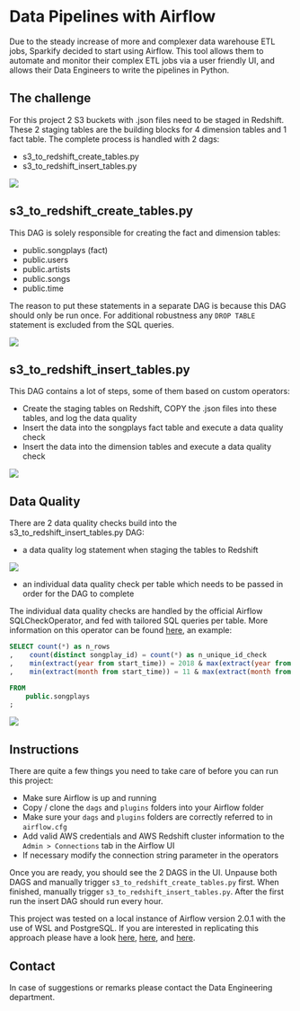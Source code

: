 # Data Pipelines with Airflow

Due to the steady increase of more and complexer data warehouse ETL jobs, Sparkify decided to start using Airflow. This
tool allows them to automate and monitor their complex ETL jobs via a user friendly UI, and allows their Data Engineers
to write the pipelines in Python.

## The challenge

For this project 2 S3 buckets with .json files need to be staged in Redshift. These 2 staging tables are the building
blocks for 4 dimension tables and 1 fact table. The complete process is handled with 2 dags:

- s3_to_redshift_create_tables.py
- s3_to_redshift_insert_tables.py

<img src="https://user-images.githubusercontent.com/49920622/112884422-c86abb00-90cf-11eb-9266-cc613190eb2d.JPG">

## s3_to_redshift_create_tables.py

This DAG is solely responsible for creating the fact and dimension tables:

- public.songplays (fact)
- public.users
- public.artists
- public.songs
- public.time

The reason to put these statements in a separate DAG is because this DAG should only be run once. For additional
robustness any `DROP TABLE` statement is excluded from the SQL queries.  

<img src="https://user-images.githubusercontent.com/49920622/112884039-4ed2cd00-90cf-11eb-8deb-18ff06a16845.JPG">

## s3_to_redshift_insert_tables.py

This DAG contains a lot of steps, some of them based on custom operators:

- Create the staging tables on Redshift, COPY the .json files into these tables, and log the data quality
- Insert the data into the songplays fact table and execute a data quality check
- Insert the data into the dimension tables and execute a data quality check 

<img src="https://user-images.githubusercontent.com/49920622/112883924-24810f80-90cf-11eb-9b32-9c797ce390c8.JPG">

## Data Quality

There are 2 data quality checks build into the s3_to_redshift_insert_tables.py DAG:

- a data quality log statement when staging the tables to Redshift

<img src="https://user-images.githubusercontent.com/49920622/113088590-36090b00-91e6-11eb-9191-ca003afbe21b.JPG">

- an individual data quality check per table which needs to be passed in order for the DAG to complete

The individual data quality checks are handled by the official Airflow SQLCheckOperator, and fed with tailored SQL
queries per table. More information on this operator can be found [here][sql_check_operator], an example:

```sql
SELECT count(*) as n_rows
,    count(distinct songplay_id) = count(*) as n_unique_id_check
,    min(extract(year from start_time)) = 2018 & max(extract(year from start_time)) = 2018 as year_check
,    min(extract(month from start_time)) = 11 & max(extract(month from start_time)) = 11 as month_check

FROM
    public.songplays
;
```

<img src="https://user-images.githubusercontent.com/49920622/113088822-afa0f900-91e6-11eb-8d69-7feb89a9098c.JPG">

## Instructions

There are quite a few things you need to take care of before you can run this project:

- Make sure Airflow is up and running
- Copy / clone the `dags` and `plugins` folders into your Airflow folder
- Make sure your `dags` and `plugins` folders are correctly referred to in `airflow.cfg`
- Add valid AWS credentials and AWS Redshift cluster information to the `Admin > Connections` tab in the Airflow UI
- If necessary modify the connection string parameter in the operators

Once you are ready, you should see the 2 DAGS in the UI. Unpause both DAGS and manually trigger `s3_to_redshift_create_tables.py` first.
When finished, manually trigger `s3_to_redshift_insert_tables.py`. After the first run the insert DAG should run every
hour.

This project was tested on a local instance of Airflow version 2.0.1 with the use of WSL and PostgreSQL. If you are
interested in replicating this approach please have a look [here][airflow_wsl_1], [here][airflow_local],
and [here][postgresql_wsl].

## Contact

In case of suggestions or remarks please contact the Data Engineering department.

[sql_check_operator]: https://airflow.apache.org/docs/apache-airflow/stable/_api/airflow/operators/sql/index.html
[airflow_wsl_1]: https://towardsdatascience.com/run-apache-airflow-on-windows-10-without-docker-3c5754bb98b4
[airflow_local]: https://airflow.apache.org/docs/apache-airflow/stable/start/local.html
[postgresql_wsl]: https://docs.microsoft.com/en-us/windows/wsl/tutorials/wsl-database